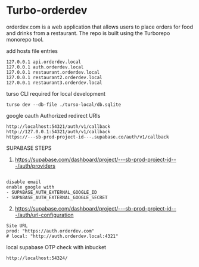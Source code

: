 # Turbo-orderdev

orderdev.com is a web application that allows users to place orders for food and drinks from a restaurant.
The repo is built using the Turborepo monorepo tool.

add hosts file entries

```
127.0.0.1 api.orderdev.local
127.0.0.1 auth.orderdev.local
127.0.0.1 restaurant.orderdev.local
127.0.0.1 restaurant2.orderdev.local
127.0.0.1 restaurant3.orderdev.local
```

turso CLI required for local development

```
turso dev --db-file ./turso-local/db.sqlite
```

google oauth Authorized redirect URIs

```
http://localhost:54321/auth/v1/callback
http://127.0.0.1:54321/auth/v1/callback
https://---sb-prod-project-id---.supabase.co/auth/v1/callback
```

SUPABASE STEPS

1. https://supabase.com/dashboard/project/---sb-prod-project-id---/auth/providers

```

disable email
enable google with
- SUPABASE_AUTH_EXTERNAL_GOOGLE_ID
- SUPABASE_AUTH_EXTERNAL_GOOGLE_SECRET
```

2. https://supabase.com/dashboard/project/---sb-prod-project-id---/auth/url-configuration

```
Site URL
prod: "https://auth.orderdev.com"
# local: "http://auth.orderdev.local:4321"
```

local supabase OTP check with inbucket

```
http://localhost:54324/
```
